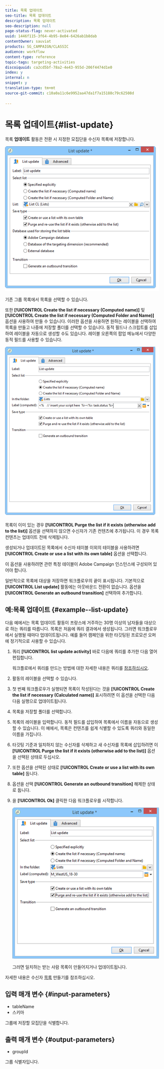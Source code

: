 ```yaml
---
title: 목록 업데이트
seo-title: 목록 업데이트
description: 목록 업데이트
seo-description: null
page-status-flag: never-activated
uuid: 1446f115-3f64-4b95-8e04-6426ab1b8dab
contentOwner: sauviat
products: SG_CAMPAIGN/CLASSIC
audience: workflow
content-type: reference
topic-tags: targeting-activities
discoiquuid: ca2cd5bf-78a2-4e43-955d-206f4474d1e0
index: y
internal: n
snippet: y
translation-type: tm+mt
source-git-commit: c10a0a11c6e9952aa47da1f7a15188c79c62508d

---
```



# 목록 업데이트{#list-update}

목록 **업데이트** 활동은 전환 시 지정한 모집단을 수신자 목록에 저장합니다.

![](assets/s_user_segmentation_update_group.png)

기존 그룹 목록에서 목록을 선택할 수 있습니다.

또한 **[!UICONTROL Create the list if necessary (Computed name)]** 및 **[!UICONTROL Create the list if necessary (Computed Folder and Name)]** 옵션을 사용하여 만들 수 있습니다. 이러한 옵션을 사용하면 원하는 레이블을 선택하여 목록을 만들고 나중에 저장할 폴더를 선택할 수 있습니다. 동적 필드나 스크립트를 삽입하여 레이블을 자동으로 생성할 수도 있습니다. 레이블 오른쪽의 팝업 메뉴에서 다양한 동적 필드를 사용할 수 있습니다.

![](assets/s_user_segmentation_update_list_calc.png)

목록이 이미 있는 경우 **[!UICONTROL Purge the list if it exists (otherwise add to the list)]** 옵션을 선택하지 않으면 수신자가 기존 컨텐츠에 추가됩니다. 이 경우 목록 컨텐츠는 업데이트 전에 삭제됩니다.

생성되거나 업데이트된 목록에서 수신자 테이블 이외의 테이블을 사용하려면 **[!UICONTROL Create or use a list with its own table]** 옵션을 선택합니다.

이 옵션을 사용하려면 관련 특정 테이블이 Adobe Campaign 인스턴스에 구성되어 있어야 합니다.

일반적으로 목록에 대상을 저장하면 워크플로우의 끝이 표시됩니다. 기본적으로 **[!UICONTROL List update]** 활동에는 아웃바운드 전환이 없습니다. 옵션을 **[!UICONTROL Generate an outbound transition]** 선택하여 추가합니다.

## 예:목록 업데이트 {#example--list-update}

다음 예에서는 목록 업데이트 활동이 프랑스에 거주하는 30명 이상의 남자들을 대상으로 하는 쿼리를 따릅니다. 목록은 처음에 쿼리 결과에서 생성됩니다. 그러면 워크플로우에서 실행될 때마다 업데이트됩니다. 예를 들어 캠페인을 위한 타깃팅된 프로모션 오퍼에 정기적으로 사용할 수 있습니다.

1. 쿼리 **[!UICONTROL list update activity]** 바로 다음에 쿼리를 추가한 다음 열어 편집합니다.

   워크플로에서 쿼리를 만드는 방법에 대한 자세한 내용은 쿼리를 [참조하십시오](../../workflow/using/query.md).

1. 활동의 레이블을 선택할 수 있습니다.
1. 첫 번째 워크플로우가 실행되면 목록이 작성된다는 것을 **[!UICONTROL Create the list if necessary (Calculated name)]** 표시하려면 이 옵션을 선택한 다음 다음 실행으로 업데이트됩니다.
1. 목록을 저장할 폴더를 선택합니다.
1. 목록의 레이블을 입력합니다. 동적 필드를 삽입하여 목록에서 이름을 자동으로 생성할 수 있습니다. 이 예에서, 목록은 컨텐츠를 쉽게 식별할 수 있도록 쿼리와 동일한 이름을 가집니다.
1. 타깃팅 기준과 일치하지 않는 수신자를 삭제하고 새 수신자를 목록에 삽입하려면 이 **[!UICONTROL Purge the list if it exists (otherwise add to the list)]** 옵션을 선택된 상태로 두십시오.
1. 또한 옵션을 선택된 상태로 **[!UICONTROL Create or use a list with its own table]** 둡니다.
1. 옵션을 선택 **[!UICONTROL Generate an outbound transition]** 해제한 상태로 둡니다.
1. 을 **[!UICONTROL Ok]** 클릭한 다음 워크플로우를 시작합니다.

   ![](assets/s_user_segmentation_update_list_calc_example.png)

   그러면 일치하는 받는 사람 목록이 만들어지거나 업데이트됩니다.

자세한 내용은 수신자 [목록](https://docs.campaign.adobe.com/doc/AC/en/Videos/Videos.html) 만들기를 참조하십시오.

## 입력 매개 변수 {#input-parameters}

* tableName
* 스키마

그룹에 저장할 모집단을 식별합니다.

## 출력 매개 변수 {#output-parameters}

* groupId

그룹 식별자입니다.
